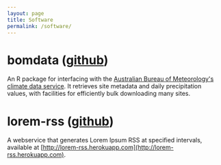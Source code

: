 ```yaml
---
layout: page
title: Software
permalink: /software/
---
```


# bomdata ([github](https://github.com/mbertolacci/bomdata/))

An R package for interfacing with the [Australian Bureau of Meteorology's](http://www.bom.gov.au/) [climate data service](http://www.bom.gov.au/climate/data). It retrieves site metadata and daily precipitation values, with facilities for efficiently bulk downloading many sites.

# lorem-rss ([github](https://github.com/mbertolacci/lorem-rss))

A webservice that generates Lorem Ipsum RSS at specified intervals, available at [http://lorem-rss.herokuapp.com](http://lorem-rss.herokuapp.com).